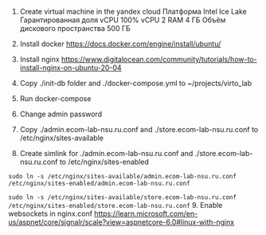 1. Create virtual machine in the yandex cloud
Платформа Intel Ice Lake
Гарантированная доля vCPU 100%
vCPU 2
RAM 4 ГБ
Объём дискового пространства 500 ГБ

2. Install docker https://docs.docker.com/engine/install/ubuntu/

3. Install nginx https://www.digitalocean.com/community/tutorials/how-to-install-nginx-on-ubuntu-20-04
4. Copy ./init-db folder and ./docker-compose.yml to ~/projects/virto_lab
5. Run docker-compose
6. Change admin password
7. Copy ./admin.ecom-lab-nsu.ru.conf and ./store.ecom-lab-nsu.ru.conf to /etc/nginx/sites-available
8. Create simlink for ./admin.ecom-lab-nsu.ru.conf and ./store.ecom-lab-nsu.ru.conf to /etc/nginx/sites-enabled

`sudo ln -s /etc/nginx/sites-available/admin.ecom-lab-nsu.ru.conf /etc/nginx/sites-enabled/admin.ecom-lab-nsu.ru.conf`

`sudo ln -s /etc/nginx/sites-available/store.ecom-lab-nsu.ru.conf /etc/nginx/sites-enabled/store.ecom-lab-nsu.ru.conf`
9. Enable websockets in nginx.conf https://learn.microsoft.com/en-us/aspnet/core/signalr/scale?view=aspnetcore-6.0#linux-with-nginx
